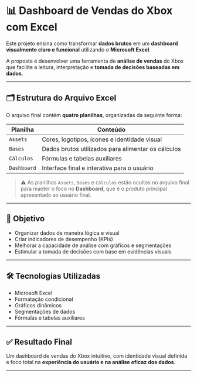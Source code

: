 # 📊 Dashboard de Vendas do Xbox com Excel

Este projeto ensina como transformar **dados brutos** em um **dashboard visualmente claro e funcional** utilizando o **Microsoft Excel**.

A proposta é desenvolver uma ferramenta de **análise de vendas** do Xbox que facilite a leitura, interpretação e **tomada de decisões baseadas em dados**.

---

## 🗂️ Estrutura do Arquivo Excel

O arquivo final contém **quatro planilhas**, organizadas da seguinte forma:

| Planilha   | Conteúdo                                                                 |
|------------|--------------------------------------------------------------------------|
| `Assets`   | Cores, logotipos, ícones e identidade visual                             |
| `Bases`    | Dados brutos utilizados para alimentar os cálculos                       |
| `Cálculos` | Fórmulas e tabelas auxiliares                                            |
| `Dashboard`| Interface final e interativa para o usuário                              |

> ⚠️ As planilhas `Assets`, `Bases` e `Cálculos` estão ocultas no arquivo final para manter o foco no **Dashboard**, que é o produto principal apresentado ao usuário final.

---

## 🎯 Objetivo

- Organizar dados de maneira lógica e visual
- Criar indicadores de desempenho (KPIs)
- Melhorar a capacidade de análise com gráficos e segmentações
- Estimular a tomada de decisões com base em evidências visuais

---

## 🛠️ Tecnologias Utilizadas

- Microsoft Excel
- Formatação condicional
- Gráficos dinâmicos
- Segmentações de dados
- Fórmulas e tabelas auxiliares

---

## ✅ Resultado Final

Um dashboard de vendas do Xbox intuitivo, com identidade visual definida e foco total na **experiência do usuário e na análise eficaz dos dados**.

---
